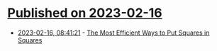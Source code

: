 # [Published on 2023-02-16](index.md)

* [2023-02-16, 08:41:21](https://lobste.rs/s/rcfrgl/most_efficient_ways_put_squares_squares) - [The Most Efficient Ways to Put Squares in Squares](https://erich-friedman.github.io/packing/squinsqu/)
